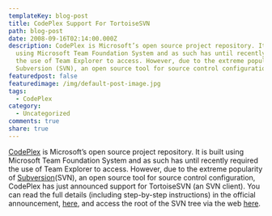 ```yaml
---
templateKey: blog-post
title: CodePlex Support For TortoiseSVN
path: blog-post
date: 2008-09-16T02:14:00.000Z
description: CodePlex is Microsoft’s open source project repository. It is built
  using Microsoft Team Foundation System and as such has until recently required
  the use of Team Explorer to access. However, due to the extreme popularity of
  Subversion (SVN), an open source tool for source control configuration
featuredpost: false
featuredimage: /img/default-post-image.jpg
tags:
  - CodePlex
category:
  - Uncategorized
comments: true
share: true
---
```

[CodePlex](http://codeplex.com/) is Microsoft’s open source project repository. It is built using Microsoft Team Foundation System and as such has until recently required the use of Team Explorer to access. However, due to the extreme popularity of [Subversion](http://subversion.tigris.org/)(SVN), an open source tool for source control configuration, CodePlex has just announced support for TortoiseSVN (an SVN client). You can read the full details (including step-by-step instructions) in the official announcement, [here](http://blogs.msdn.com/codeplex/archive/2008/09/14/codeplex-launches-support-for-tortoisesvn.aspx), and access the root of the SVN tree via the web [here](https://svnbridge.svn.codeplex.com/svn).
